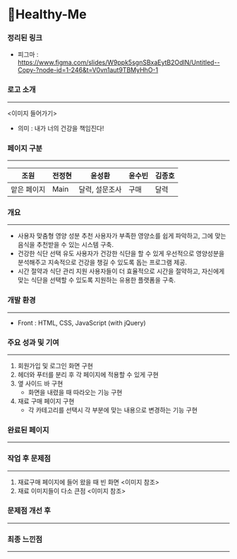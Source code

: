 # 💪Healthy-Me

### 정리된 링크
* 피그마 : https://www.figma.com/slides/W9ppk5sgnSBxaEytB2OdlN/Untitled--Copy-?node-id=1-246&t=V0vn1aut9TBMyHhO-1

### 로고 소개
-------------------------
<이미지 들어가기>
* 의미 : 내가 너의 건강을 책임진다!

### 페이지 구분
----------------------
| 조원 | 전정현 | 윤성환 | 윤수빈 | 김종호 |
|--------|--------|--------|--------|--------|
| 맡은 페이지 | Main | 달력, 설문조사 | 구매 | 달력 |

### 개요
-----
* 사용자 맞춤형 영양 성분 추천 사용자가 부족한 영양소를 쉽게 파악하고, 그에 맞는 음식을 추천받을 수 있는 시스템 구축.
* 건강한 식단 선택 유도 사용자가 건강한 식단을 할 수 있게 우선적으로 영양성분을 분석해주고  지속적으로 건강을 챙길 수 있도록 돕는 프로그램 제공.
* 시간 절약과 식단 관리 지원 사용자들이 더 효율적으로 시간을 절약하고, 자신에게 맞는 식단을 선택할 수 있도록 지원하는 유용한 플랫폼을 구축.

### 개발 환경
---------------
* Front : HTML, CSS, JavaScript (with jQuery)

### 주요 성과 및 기여
------
1. 회원가입 및 로그인 화면 구현
2. 헤더와 푸터를 분리 후 각 페이지에 적용할 수 있게 구현
3. 옆 사이드 바 구현
   * 화면을 내렸을 때 따라오는 기능 구현
4. 재료 구매 페이지 구현
   * 각 카테고리를 선택시 각 부분에 맞는 내용으로 변경하는 기능 구현

### 완료된 페이지
----------

### 작업 후 문제점
-------
1. 재료구매 페이지에 들어 왔을 때 빈 화면
<이미지 참조>
2. 재료 이미지들이 다소 큰점
<이미지 참조>

### 문제점 개선 후 
------

### 최종 느낀점
-------
